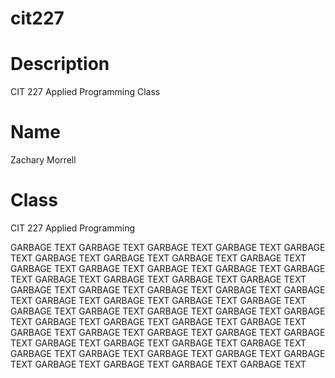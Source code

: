 # cit227
# Description
CIT 227 Applied Programming Class
# Name
Zachary Morrell
# Class
CIT 227 Applied Programming

GARBAGE TEXT GARBAGE TEXT GARBAGE TEXT GARBAGE TEXT GARBAGE TEXT GARBAGE TEXT GARBAGE TEXT 
GARBAGE TEXT GARBAGE TEXT GARBAGE TEXT 
GARBAGE TEXT GARBAGE TEXT GARBAGE TEXT GARBAGE TEXT 
GARBAGE TEXT GARBAGE TEXT GARBAGE TEXT GARBAGE TEXT GARBAGE TEXT 
GARBAGE TEXT GARBAGE TEXT GARBAGE TEXT GARBAGE TEXT 
GARBAGE TEXT GARBAGE TEXT GARBAGE TEXT 
GARBAGE TEXT GARBAGE TEXT GARBAGE TEXT 
GARBAGE TEXT GARBAGE TEXT GARBAGE TEXT GARBAGE TEXT 
GARBAGE TEXT GARBAGE TEXT GARBAGE TEXT GARBAGE TEXT GARBAGE TEXT 
GARBAGE TEXT GARBAGE TEXT GARBAGE TEXT 
GARBAGE TEXT GARBAGE TEXT GARBAGE TEXT GARBAGE TEXT GARBAGE TEXT GARBAGE TEXT GARBAGE TEXT 
GARBAGE TEXT GARBAGE TEXT GARBAGE TEXT 
GARBAGE TEXT GARBAGE TEXT 
GARBAGE TEXT 